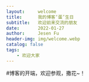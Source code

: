 ```yaml
---
layout:     welcome
title:      我的博客‘蛋’生日
subtitle:   欢迎前来交流的朋友
date:       2022-01-27
author:     Jesen Fu
header-img: img/welcome.webp
catalog: false
tags:
    - 欢迎大家
---
```


#博客的开端，欢迎参观，撒花~！
